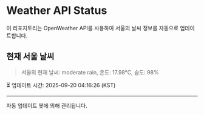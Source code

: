 
# Weather API Status

이 리포지토리는 OpenWeather API를 사용하여 서울의 날씨 정보를 자동으로 업데이트합니다.

## 현재 서울 날씨
> 서울의 현재 날씨: moderate rain, 온도: 17.98°C, 습도: 98%

⏳ 업데이트 시간: 2025-09-20 04:16:26 (KST)

---
자동 업데이트 봇에 의해 관리됩니다.

